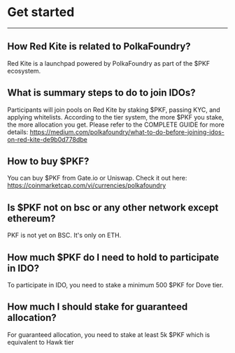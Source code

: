 # Get started

---

<h2> How Red Kite is related to PolkaFoundry? </h2>

Red Kite is a launchpad powered by PolkaFoundry as part of the $PKF ecosystem.

<h2> What is summary steps to do to join IDOs? </h2>

Participants will join pools on Red Kite by staking $PKF, passing KYC, and applying whitelists. According to the tier system, the more $PKF you stake, the more allocation you get. Please refer to the COMPLETE GUIDE for more details: <a href="https://medium.com/polkafoundry/what-to-do-before-joining-idos-on-red-kite-de9b0d778dbe" target="_blank">https://medium.com/polkafoundry/what-to-do-before-joining-idos-on-red-kite-de9b0d778dbe</a>


<h2> How to buy $PKF?  </h2>

You can buy $PKF from Gate.io or Uniswap. Check it out here: <a href="https://coinmarketcap.com/vi/currencies/polkafoundry/" target="_blank">https://coinmarketcap.com/vi/currencies/polkafoundry</a>

<h2> Is $PKF not on bsc or any other network except ethereum? </h2>

PKF is not yet on BSC. It's only on ETH.

<h2> How much $PKF do I need to hold to participate in IDO? </h2>
To participate in IDO, you need to stake a minimum 500 $PKF for Dove tier. 

<h2> How much I should stake for guaranteed allocation? </h2>

For guaranteed allocation, you need to stake at least 5k $PKF which is equivalent to Hawk tier
